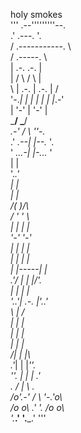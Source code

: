 holy smokes <br />
'''
        .--'''''''''--. <br />
     .'      .---.      '. <br />
    /    .-----------.    \ <br />
   /        .-----.        \ <br />
   |       .-.   .-.       | <br />
   |      /   \ /   \      | <br />
    \    | .-. | .-. |    / <br />
     '-._| | | | | | |_.-' <br />
         | '-' | '-' | <br />
          \___/ \___/ <br />
       _.-'  /   \  ''-._ <br />
     .' _.--|     |--._ '. <br />
     ' _...-|     |-..._ ' <br />
            |     | <br />
            '.___.' <br />
              | | <br />
             _| |_ <br />
            /\( )/\ <br />
           /  ' '  \ <br />
          | |     | | <br />
          '-'     '-' <br />
          | |     | | <br />
          | |     | | <br />
          | |-----| | <br />
       .'/  |     | |/'. <br />
       |    |     |    | <br />
       '._.'| .-. |'._.' <br />
             \ | / <br />
             | | | <br />
             | | | <br />
             | | | <br />
            /| | |\ <br />
          .'_| | |_''. <br />
          ''. | | | .' <br />
       .    /  |  \    . <br />
      /o'.-'  / \  '-.'o\ <br />
     /o  o\ .'   '. /o  o\ <br />
     '.___.'       '.___.' 
'''
